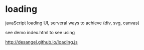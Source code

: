 # loading
javaScript loading UI, serveral ways to achieve (div, svg, canvas) 

see demo index.html to see using

http://desangel.github.io/loading.js
